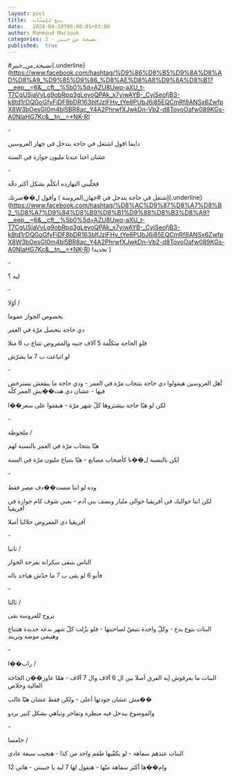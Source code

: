 ```yaml
---
layout: post
title:  بيع للستّات
date:   2024-04-10T00:00:01+03:00
author: Mahmoud Marzouk
categories: 2 - نصيحة من خبير
published:  true
---
```

\#نصيحة_من_خبير{.underline}(https://www.facebook.com/hashtag/%D9%86%D8%B5%D9%8A%D8%AD%D8%A9_%D9%85%D9%86_%D8%AE%D8%A8%D9%8A%D8%B1?__eep__=6&__cft__%5b0%5d=AZU8Uwq-aXU_t-T7CgUSjaVvLg9obRpq3gLeyoQPAk_x7yiwAYB-_CyjSeofjB3-k8td1rDQGoGfyFiDF8bDR163blfJzlFHv_tYe8PUbJ6i85EQCmRf8ANSx6ZwfpX8W3bOesGI0m4bl5BR8ac_Y4A2PhrwfXJwkDn-Vb2-d8TovoOafw089KGs-A0NlaHG7Kc&__tn__=*NK-R)

\-

دايما اقول اشتغل في حاجة بتدخل في جهاز العروسين

عشان احنا عندنا مليون جوازة في السنة

\-

فخلّيني النهارده أتكلّم بشكل أكثر دقّة

وأقول ل��ضرتك ( إشتغل في حاجة بتدخل في
\#جهاز_العروسة{.underline}(https://www.facebook.com/hashtag/%D8%AC%D9%87%D8%A7%D8%B2_%D8%A7%D9%84%D8%B9%D8%B1%D9%88%D8%B3%D8%A9?__eep__=6&__cft__%5b0%5d=AZU8Uwq-aXU_t-T7CgUSjaVvLg9obRpq3gLeyoQPAk_x7yiwAYB-_CyjSeofjB3-k8td1rDQGoGfyFiDF8bDR163blfJzlFHv_tYe8PUbJ6i85EQCmRf8ANSx6ZwfpX8W3bOesGI0m4bl5BR8ac_Y4A2PhrwfXJwkDn-Vb2-d8TovoOafw089KGs-A0NlaHG7Kc&__tn__=*NK-R)
تحديدا )

\-

ليه ؟

\-

أوّلا /

بخصوص الجواز عموما

دي حاجة بتحصل مرّة في العمر

فلو الحاجة متكلّفة 5 آلاف جنيه والمفروض تتباع ب 6 مثلا

لو اتباعت ب 7 ما يضرّش

\-

أهل العروسين هيقولوا دي حاجة بتتجاب مرّة في العمر - ودي حاجة ما ينفعش
نسترخص فيها - عشان دي هت��يش العمر كلّه

لكن لو هيّا حاجة بيشتروها كلّ شهر مرّة - هيقفوا على سعر��ا

\-

ملحوظة /

هيّا بتتجاب مرّة في العمر بالنسبة لهم

لكن بالنسبة ل��نا كأصحاب مصانع - هيّا بتتباع مليون مرّة في
السنة

\-

وده لو انتا مست��دف مصر فقط

لكن انتا حواليك في أفريقيا حوالي مليار ونصف بني آدم - يعني شوف كام
جوازة في أفريقيا

أفريقيا دي المفروض حلالنا أصلا

\-

ثانيا /

الناس بتبقى سكرانة بفرحة الجواز

فأبو 6 لو بقى ب 7 ما حدّش هياخد باله

\-

ثالثا /

نروح للعروسة بقى

البنات بتوع بدع - وكلّ واحدة بتبصّ لصاحبتها - فلو نزّلت كلّ شهر بدعة جديدة
هتتباع وهتبقى موضة وتريند

\-

راب��ا /

البنات ما يعرفوش إيه الفرق أصلا بين ال 6 آلاف وال 7 آلاف - همّا عاوز��ن
الحاجة الغالية وخلاص

مش عشان جودتها أعلى - ولكن فقط عشان هيّا غالب��

والموضوع بيدخل فيه منظرة وتفاخر وتباهي بشكل كبير بردو

\-

خامسا /

البنات عندهم سفاهة - لو يكفّيها طقم واحد من كذا - هتجيب سبعة
عادي

وام��ها أكثر سفاهة منّها - هتقول لها 7 ليه يا حبيبتي - هاتي 12
